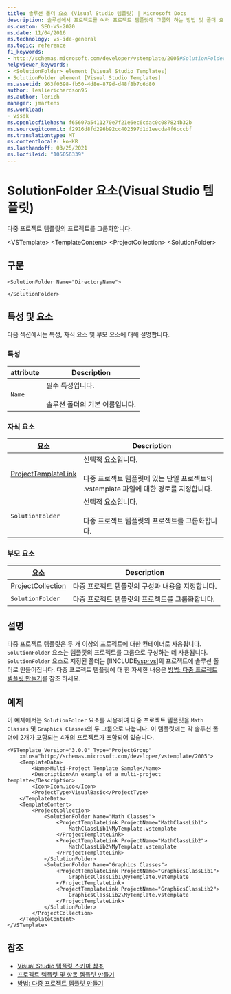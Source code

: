 ```yaml
---
title: 솔루션 폴더 요소 (Visual Studio 템플릿) | Microsoft Docs
description: 솔루션에서 프로젝트를 여러 프로젝트 템플릿에 그룹화 하는 방법 및 폴더 요소에 대해 알아봅니다.
ms.custom: SEO-VS-2020
ms.date: 11/04/2016
ms.technology: vs-ide-general
ms.topic: reference
f1_keywords:
- http://schemas.microsoft.com/developer/vstemplate/2005#SolutionFolder
helpviewer_keywords:
- <SolutionFolder> element [Visual Studio Templates]
- SolutionFolder element [Visual Studio Templates]
ms.assetid: 963f0398-fb50-4d8e-879d-d48f8b7c6d80
author: leslierichardson95
ms.author: lerich
manager: jmartens
ms.workload:
- vssdk
ms.openlocfilehash: f65607a5411270e7f21e6ec6cdac0c087824b32b
ms.sourcegitcommit: f2916d8fd296b92cc402597d1d1eecda4f6cccbf
ms.translationtype: MT
ms.contentlocale: ko-KR
ms.lasthandoff: 03/25/2021
ms.locfileid: "105056339"
---
```

# <a name="solutionfolder-element-visual-studio-templates"></a>SolutionFolder 요소(Visual Studio 템플릿)
다중 프로젝트 템플릿의 프로젝트를 그룹화합니다.

 \<VSTemplate> \<TemplateContent>
 \<ProjectCollection>
 \<SolutionFolder>

## <a name="syntax"></a>구문

```
<SolutionFolder Name="DirectoryName">
    ...
</SolutionFolder>
```

## <a name="attributes-and-elements"></a>특성 및 요소
 다음 섹션에서는 특성, 자식 요소 및 부모 요소에 대해 설명합니다.

### <a name="attributes"></a>특성

|attribute|Description|
|---------------|-----------------|
|`Name`|필수 특성입니다.<br /><br /> 솔루션 폴더의 기본 이름입니다.|

### <a name="child-elements"></a>자식 요소

|요소|Description|
|-------------|-----------------|
|[ProjectTemplateLink](../extensibility/projecttemplatelink-element-visual-studio-templates.md)|선택적 요소입니다.<br /><br /> 다중 프로젝트 템플릿에 있는 단일 프로젝트의 .vstemplate 파일에 대한 경로를 지정합니다.|
|`SolutionFolder`|선택적 요소입니다.<br /><br /> 다중 프로젝트 템플릿의 프로젝트를 그룹화합니다.|

### <a name="parent-elements"></a>부모 요소

|요소|Description|
|-------------|-----------------|
|[ProjectCollection](../extensibility/projectcollection-element-visual-studio-templates.md)|다중 프로젝트 템플릿의 구성과 내용을 지정합니다.|
|`SolutionFolder`|다중 프로젝트 템플릿의 프로젝트를 그룹화합니다.|

## <a name="remarks"></a>설명
 다중 프로젝트 템플릿은 두 개 이상의 프로젝트에 대한 컨테이너로 사용됩니다. `SolutionFolder` 요소는 템플릿의 프로젝트를 그룹으로 구성하는 데 사용됩니다. `SolutionFolder` 요소로 지정된 폴더는 [!INCLUDE[vsprvs](../code-quality/includes/vsprvs_md.md)]의 프로젝트에 솔루션 폴더로 만들어집니다. 다중 프로젝트 템플릿에 대 한 자세한 내용은 [방법: 다중 프로젝트 템플릿 만들기](../ide/how-to-create-multi-project-templates.md)를 참조 하세요.

## <a name="example"></a>예제
 이 예제에서는 `SolutionFolder` 요소를 사용하여 다중 프로젝트 템플릿을 `Math Classes` 및 `Graphics Classes`의 두 그룹으로 나눕니다. 이 템플릿에는 각 솔루션 폴더에 2개가 포함되는 4개의 프로젝트가 포함되어 있습니다.

```
<VSTemplate Version="3.0.0" Type="ProjectGroup"
    xmlns="http://schemas.microsoft.com/developer/vstemplate/2005">
    <TemplateData>
        <Name>Multi-Project Template Sample</Name>
        <Description>An example of a multi-project template</Description>
        <Icon>Icon.ico</Icon>
        <ProjectType>VisualBasic</ProjectType>
    </TemplateData>
    <TemplateContent>
        <ProjectCollection>
            <SolutionFolder Name="Math Classes">
                <ProjectTemplateLink ProjectName="MathClassLib1">
                    MathClassLib1\MyTemplate.vstemplate
                </ProjectTemplateLink>
                <ProjectTemplateLink ProjectName="MathClassLib2">
                    MathClassLib2\MyTemplate.vstemplate
                </ProjectTemplateLink>
            </SolutionFolder>
            <SolutionFolder Name="Graphics Classes">
                <ProjectTemplateLink ProjectName="GraphicsClassLib1">
                    GraphicsClassLib1\MyTemplate.vstemplate
                </ProjectTemplateLink>
                <ProjectTemplateLink ProjectName="GraphicsClassLib2">
                    GraphicsClassLib2\MyTemplate.vstemplate
                </ProjectTemplateLink>
            </SolutionFolder>
        </ProjectCollection>
    </TemplateContent>
</VSTemplate>
```

## <a name="see-also"></a>참조
- [Visual Studio 템플릿 스키마 참조](../extensibility/visual-studio-template-schema-reference.md)
- [프로젝트 템플릿 및 항목 템플릿 만들기](../ide/creating-project-and-item-templates.md)
- [방법: 다중 프로젝트 템플릿 만들기](../ide/how-to-create-multi-project-templates.md)
